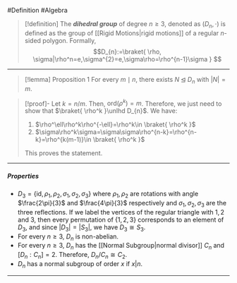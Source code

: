#Definition #Algebra

> [!definition]
> The ***dihedral group*** of degree $n\geq 3$, denoted as $(D_{n},\cdot)$ is defined as the group of [[Rigid Motions|rigid motions]] of a regular $n$-sided polygon. Formally, $$D_{n}:=\braket{ \rho, \sigma|\rho^n=e,\sigma^{2}=e,\sigma\rho=\rho^{n-1}\sigma } $$
---
> [!lemma] Proposition 1
> For every $m\mid n$, there exists $N\unlhd D_{n}$ with $\left| N \right|=m$.

> [!proof]-
> Let $k=n / m$. Then, $\text{ord}(\rho^k)=m$. Therefore, we just need to show that $\braket{ \rho^k  }\unlhd D_{n}$. We have: 
> 1. $\rho^\ell\rho^k\rho^{-\ell}=\rho^k\in \braket{ \rho^k  }$ 
> 2. $\sigma\rho^k\sigma=\sigma\sigma\rho^{n-k}=\rho^{n-k}=\rho^{k(m-1)}\in \braket{ \rho^k  }$
> 
> This proves the statement.
---
##### Properties
- $D_{3}=\{ \text{id}, \rho_{1},\rho_{2},\sigma_{1},\sigma_{2},\sigma_{3} \}$ where $\rho_{1},\rho_{2}$ are rotations with angle $\frac{2\pi}{3}$ and $\frac{4\pi}{3}$ respectively and $\sigma_{1},\sigma_{2},\sigma_{3}$ are the three reflections. If we label the vertices of the regular triangle with $1,2$ and $3$, then every permutation of $\{  1,2,3 \}$ corresponds to an element of $D_{3}$, and since $|D_{3}|=|S_{3}|$, we have $D_{3}\cong S_{3}$.
- For every $n\geq 3$, $D_{n}$ is non-abelian.
- For every $n\geq 3$, $D_{n}$ has the [[Normal Subgroup|normal divisor]] $C_{n}$ and $[D_{n} : C_{n}]=2$. Therefore, $D_{n} / C_{n}\cong C_{2}$.
- $D_{n}$ has a normal subgroup of order $x$ if $x| n$.
---
